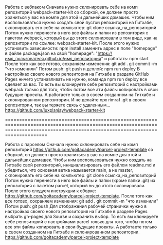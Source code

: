Работа с вебпаком
Сначала нужно склонировать себе на комп репозиторий webpack-starter-kit со сборкой, он должен просто храниться у вас на компе для этой и дальнейших домашек. 
Чтобы ним воспользоваться нужно создать свой пустой репозиторий на Гитхабе, склонировать его себе на компьютер:
  git clone ссылка_на_репозиторий
Потом нужно перенести в него все файлы и папки из репозитория с пакетом webpack, который вы до этого склонировали в том виде, как на репозитории по ссылке: webpack-starter-kit.
После этого нужно установить зависимости:
 npm install 
заменить адрес в поле "homepage" в файле package.json на свой 
"homepage": "https://имя_пользователя.github.io/имя_репозитория"
и работать:
npm start
После того как все готово, сохраняем изменения:
  git add .
  git commit -m "что изменили"
Потом push:
  git push
 и деплой:
npm run deploy
В настройках своего нового репозитория на Гитхабе в разделе GitHub Pages ничего устанавливать не нужно, команда npm run deploy все сделает за вас.
То есть вы клонируете себе репозиторий с настройками webpack только для того, чтобы потом все эти файлы копировать в свои будущие проекты. А работаете только в своем созданном на Гитхабе и склонированном репозитории.
И не делайте npx rimraf .git в своем репозитории, так вы теряете связь с удаленным...
https://github.com/luxplanjay/webpack-starter-kit

=================================================================================================================================================================================

Работа с парселом
Сначала нужно склонировать себе на комп репозиторий https://github.com/goitacademy/parcel-project-template со сборкой, он должен просто храниться у вас на компе для этой и дальнейших домашек.
Чтобы ним воспользоваться нужно создать на Гитхабе свой репозиторий, инициализировать его файлом readme.md и убедиться, что основная ветка называется main, а не master, склонировать его себе на компьютер:
  git clone ссылка_на_репозиторий
Потом нужно перенести в него все файлы и папки (кроме папки .git) из репозитория с пакетом parcel, который вы до этого склонировали.
После этого следуем инструкции к сборке: https://github.com/goitacademy/parcel-project-template.
После того как все готово, сохраняем изменения:
  git add .
  git commit -m "что изменили"
Потом push:
  git push 
Для отображения рабочей странички нужно в настройках своего нового репозитория на Гитхабе в разделе Pages выбрать gh-pages для Sourse и сохранить выбор.
То есть вы клонируете себе репозиторий с настройками parcel только для того, чтобы потом все эти файлы копировать в свои будущие проекты. А работаете только в своем созданном на Гитхабе и склонированном репозитории. 
https://github.com/goitacademy/parcel-project-template
